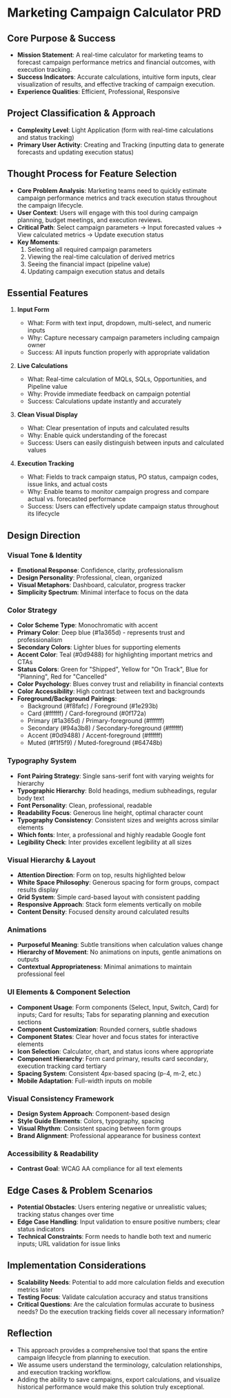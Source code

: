 # Marketing Campaign Calculator PRD

## Core Purpose & Success
- **Mission Statement**: A real-time calculator for marketing teams to forecast campaign performance metrics and financial outcomes, with execution tracking.
- **Success Indicators**: Accurate calculations, intuitive form inputs, clear visualization of results, and effective tracking of campaign execution.
- **Experience Qualities**: Efficient, Professional, Responsive

## Project Classification & Approach
- **Complexity Level**: Light Application (form with real-time calculations and status tracking)
- **Primary User Activity**: Creating and Tracking (inputting data to generate forecasts and updating execution status)

## Thought Process for Feature Selection
- **Core Problem Analysis**: Marketing teams need to quickly estimate campaign performance metrics and track execution status throughout the campaign lifecycle.
- **User Context**: Users will engage with this tool during campaign planning, budget meetings, and execution reviews.
- **Critical Path**: Select campaign parameters → Input forecasted values → View calculated metrics → Update execution status
- **Key Moments**: 
  1. Selecting all required campaign parameters
  2. Viewing the real-time calculation of derived metrics
  3. Seeing the financial impact (pipeline value)
  4. Updating campaign execution status and details

## Essential Features
1. **Input Form**
   - What: Form with text input, dropdown, multi-select, and numeric inputs
   - Why: Capture necessary campaign parameters including campaign owner
   - Success: All inputs function properly with appropriate validation

2. **Live Calculations**
   - What: Real-time calculation of MQLs, SQLs, Opportunities, and Pipeline value
   - Why: Provide immediate feedback on campaign potential
   - Success: Calculations update instantly and accurately

3. **Clean Visual Display**
   - What: Clear presentation of inputs and calculated results
   - Why: Enable quick understanding of the forecast
   - Success: Users can easily distinguish between inputs and calculated values

4. **Execution Tracking**
   - What: Fields to track campaign status, PO status, campaign codes, issue links, and actual costs
   - Why: Enable teams to monitor campaign progress and compare actual vs. forecasted performance
   - Success: Users can effectively update campaign status throughout its lifecycle

## Design Direction

### Visual Tone & Identity
- **Emotional Response**: Confidence, clarity, professionalism
- **Design Personality**: Professional, clean, organized
- **Visual Metaphors**: Dashboard, calculator, progress tracker
- **Simplicity Spectrum**: Minimal interface to focus on the data

### Color Strategy
- **Color Scheme Type**: Monochromatic with accent
- **Primary Color**: Deep blue (#1a365d) - represents trust and professionalism
- **Secondary Colors**: Lighter blues for supporting elements
- **Accent Color**: Teal (#0d9488) for highlighting important metrics and CTAs
- **Status Colors**: Green for "Shipped", Yellow for "On Track", Blue for "Planning", Red for "Cancelled"
- **Color Psychology**: Blues convey trust and reliability in financial contexts
- **Color Accessibility**: High contrast between text and backgrounds
- **Foreground/Background Pairings**:
  - Background (#f8fafc) / Foreground (#1e293b)
  - Card (#ffffff) / Card-foreground (#0f172a)
  - Primary (#1a365d) / Primary-foreground (#ffffff)
  - Secondary (#94a3b8) / Secondary-foreground (#ffffff)
  - Accent (#0d9488) / Accent-foreground (#ffffff)
  - Muted (#f1f5f9) / Muted-foreground (#64748b)

### Typography System
- **Font Pairing Strategy**: Single sans-serif font with varying weights for hierarchy
- **Typographic Hierarchy**: Bold headings, medium subheadings, regular body text
- **Font Personality**: Clean, professional, readable
- **Readability Focus**: Generous line height, optimal character count
- **Typography Consistency**: Consistent sizes and weights across similar elements
- **Which fonts**: Inter, a professional and highly readable Google font
- **Legibility Check**: Inter provides excellent legibility at all sizes

### Visual Hierarchy & Layout
- **Attention Direction**: Form on top, results highlighted below
- **White Space Philosophy**: Generous spacing for form groups, compact results display
- **Grid System**: Simple card-based layout with consistent padding
- **Responsive Approach**: Stack form elements vertically on mobile
- **Content Density**: Focused density around calculated results

### Animations
- **Purposeful Meaning**: Subtle transitions when calculation values change
- **Hierarchy of Movement**: No animations on inputs, gentle animations on outputs
- **Contextual Appropriateness**: Minimal animations to maintain professional feel

### UI Elements & Component Selection
- **Component Usage**: Form components (Select, Input, Switch, Card) for inputs; Card for results; Tabs for separating planning and execution sections
- **Component Customization**: Rounded corners, subtle shadows
- **Component States**: Clear hover and focus states for interactive elements
- **Icon Selection**: Calculator, chart, and status icons where appropriate
- **Component Hierarchy**: Form card primary, results card secondary, execution tracking card tertiary
- **Spacing System**: Consistent 4px-based spacing (p-4, m-2, etc.)
- **Mobile Adaptation**: Full-width inputs on mobile

### Visual Consistency Framework
- **Design System Approach**: Component-based design
- **Style Guide Elements**: Colors, typography, spacing
- **Visual Rhythm**: Consistent spacing between form groups
- **Brand Alignment**: Professional appearance for business context

### Accessibility & Readability
- **Contrast Goal**: WCAG AA compliance for all text elements

## Edge Cases & Problem Scenarios
- **Potential Obstacles**: Users entering negative or unrealistic values; tracking status changes over time
- **Edge Case Handling**: Input validation to ensure positive numbers; clear status indicators
- **Technical Constraints**: Form needs to handle both text and numeric inputs; URL validation for issue links

## Implementation Considerations
- **Scalability Needs**: Potential to add more calculation fields and execution metrics later
- **Testing Focus**: Validate calculation accuracy and status transitions
- **Critical Questions**: Are the calculation formulas accurate to business needs? Do the execution tracking fields cover all necessary information?

## Reflection
- This approach provides a comprehensive tool that spans the entire campaign lifecycle from planning to execution.
- We assume users understand the terminology, calculation relationships, and execution tracking workflow.
- Adding the ability to save campaigns, export calculations, and visualize historical performance would make this solution truly exceptional.